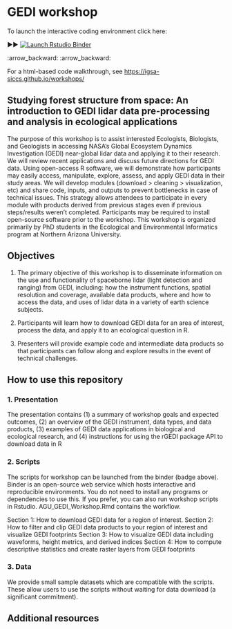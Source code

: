 # GEDI workshop

To launch the interactive coding environment click here:


:arrow_forward::arrow_forward: <!-- badges: start -->
[![Launch Rstudio Binder](https://mybinder.org/badge_logo.svg)](https://mybinder.org/v2/gh/IGSA-SICCS/GEDI_workshop/main?urlpath=rstudio)
<!-- badges: end -->  :arrow_backward: :arrow_backward: 

For a html-based code walkthrough, see https://igsa-siccs.github.io/workshops/

## Studying forest structure from space: An introduction to GEDI lidar data pre-processing and analysis in ecological applications

The purpose of this workshop is to assist interested Ecologists, Biologists, and Geologists in accessing NASA’s Global Ecosystem Dynamics Investigation (GEDI) near-global lidar data and applying it to their research. We will review recent applications and discuss future directions for GEDI data. Using open-access R software, we will demonstrate how participants may easily access, manipulate, explore, assess, and apply GEDI data in their study areas. We will develop modules (download > cleaning > visualization, etc) and share code, inputs, and outputs to prevent bottlenecks in case of technical issues. This strategy allows attendees to participate in every module with products derived from previous stages even if previous steps/results weren’t completed. Participants may be required to install open-source software prior to the workshop. This workshop is organized primarily by PhD students in the Ecological and Environmental Informatics program at Northern Arizona University.

## Objectives

1. The primary objective of this workshop is to disseminate information on the use and functionality of spaceborne lidar (light detection and ranging) from GEDI, including: how the instrument functions, spatial resolution and coverage, available data products, where and how to access the data, and uses of lidar data in a variety of earth science subjects.

2. Participants will learn how to download GEDI data for an area of interest, process the data, and apply it to an ecological question in R.

3. Presenters will provide example code and intermediate data products so that participants can follow along and explore results in the event of technical challenges.

## How to use this repository

### 1. Presentation
The presentation contains (1) a summary of workshop goals and expected outcomes, (2) an overview of the GEDI instrument, data types, and data products, (3) examples of GEDI data applications in biological and ecological research, and (4) instructions for using the rGEDI package API to download data in R

### 2. Scripts
The scripts for workshop can be launched from the binder (badge above). Binder is an open-source web service which hosts interactive and reproducible environments. You do not need to install any programs or dependencies to use this.
If you prefer, you can also run workshop scripts in Rstudio. AGU_GEDI_Workshop.Rmd contains the workflow.

Section 1: How to download GEDI data for a region of interest.
Section 2: How to filter and clip GEDI data products to your region of interest and visualize GEDI footprints
Section 3: How to visualize GEDI data including waveforms, height metrics, and derived indices
Section 4: How to compute descriptive statistics and create raster layers from GEDI footprints

### 3. Data
We provide small sample datasets which are compatible with the scripts. These allow users to use the scripts without waiting for data download (a significant commitment).

## Additional resources
